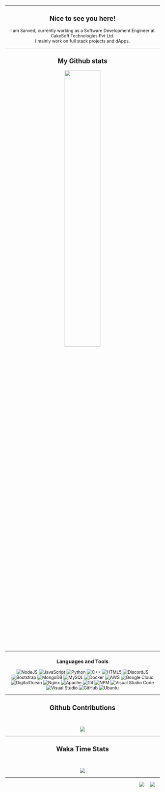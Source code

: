 
<div align="center">
  
-------------------
## Nice to see you here!
I am Sanved, currently working as a Software Development Engineer at CakeSoft Technologies Pvt Ltd. <br/>I mainly work on full stack projects and dApps. 
  
-------------------
  
## My Github stats
<p align="center">

  <img width="48%" src="https://github-readme-streak-stats.herokuapp.com/?user=cakesoft-sanved&theme=radical" />
</p>

-------------------


### Languages and Tools  
![NodeJS](https://img.shields.io/badge/node.js-%2343853D.svg?style=for-the-badge&logo=node.js&logoColor=white) 
  ![JavaScript](https://img.shields.io/badge/javascript-%23323330.svg?style=for-the-badge&logo=javascript&logoColor=%23F7DF1E) 
  ![Python](https://img.shields.io/badge/python-%2314354C.svg?style=for-the-badge&logo=python&logoColor=white) 
  ![C++](https://img.shields.io/badge/-c++-yellow?logo=c%2B%2B&style=for-the-badge&logoColor=white) 
  ![HTML5](https://img.shields.io/badge/html5-%23E34F26.svg?style=for-the-badge&logo=html5&logoColor=white) 
  ![DiscordJS](https://img.shields.io/badge/discord.js-%232C3454.svg?style=for-the-badge&logo=Discord&logoColor=Blue) 
  ![Bootstrap](https://img.shields.io/badge/bootstrap-%23563D7C.svg?style=for-the-badge&logo=bootstrap&logoColor=white) 
  ![MongoDB](https://img.shields.io/badge/MongoDB-%234ea94b.svg?style=for-the-badge&logo=mongodb&logoColor=white) 
  ![MySQL](https://img.shields.io/badge/mysql-%2300f.svg?style=for-the-badge&logo=mysql&logoColor=white) 
  ![Docker](https://img.shields.io/badge/docker-%230db7ed.svg?style=for-the-badge&logo=docker&logoColor=white) 
  ![AWS](https://img.shields.io/badge/AWS-%23FF9900.svg?style=for-the-badge&logo=amazon-aws&logoColor=white) 
  ![Google Cloud](https://img.shields.io/badge/GoogleCloud-%234285F4.svg?style=for-the-badge&logo=google-cloud&logoColor=white) 
  ![DigitalOcean](https://img.shields.io/badge/DigitalOcean-%230167ff.svg?style=for-the-badge&logo=digitalOcean&logoColor=white) 
  ![Nginx](https://img.shields.io/badge/nginx-%23009639.svg?style=for-the-badge&logo=nginx&logoColor=white) 
  ![Apache](https://img.shields.io/badge/apache-%23D42029.svg?style=for-the-badge&logo=apache&logoColor=white) 
  ![Git](https://img.shields.io/badge/git-%23F05033.svg?style=for-the-badge&logo=git&logoColor=white) 
  ![NPM](https://img.shields.io/badge/NPM-%23000000.svg?style=for-the-badge&logo=npm&logoColor=white) 
  ![Visual Studio Code](https://img.shields.io/badge/VisualStudioCode-0078d7.svg?style=for-the-badge&logo=visual-studio-code&logoColor=white) 
  ![Visual Studio](https://img.shields.io/badge/VisualStudio-5C2D91.svg?style=for-the-badge&logo=visual-studio&logoColor=white) 
  ![GitHub](https://img.shields.io/badge/github-%23121011.svg?style=for-the-badge&logo=github&logoColor=white) 
  ![Ubuntu](https://img.shields.io/badge/Ubuntu-E95420?style=for-the-badge&logo=ubuntu&logoColor=white)
  
-------------------
## Github Contributions
<br>
<p align='center'>
<img src="https://activity-graph.herokuapp.com/graph?username=cakesoft-sanved&theme=react-dark&hide_border=true">
<p>
  
-------------------

## Waka Time Stats
<br>
<p align='center'>
<img src="https://github-readme-stats.vercel.app/api/wakatime?username=cakesoft_sanved&theme=react-dark">
</p>

-------------------


<p align='right'>
<img src="https://komarev.com/ghpvc/?username=cakesoft-sanved">&nbsp;&nbsp;&nbsp;&nbsp;
<img src="https://img.shields.io/github/followers/cakesoft-sanved?style=social">&nbsp;&nbsp;&nbsp;&nbsp;
<!---
cakesoft-sanved/cakesoft-sanved is a ✨ special ✨ repository because its `README.md` (this file) appears on your GitHub profile.
You can click the Preview link to take a look at your changes.
--->
